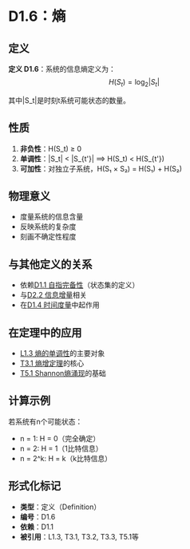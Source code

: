# D1.6：熵

## 定义

**定义 D1.6**：系统的信息熵定义为：
$$H(S_t) = \log_2 |S_t|$$

其中|S_t|是时刻t系统可能状态的数量。

## 性质

1. **非负性**：H(S_t) ≥ 0
2. **单调性**：|S_t| < |S_{t'}| ⟹ H(S_t) < H(S_{t'})
3. **可加性**：对独立子系统，H(S₁ × S₂) = H(S₁) + H(S₂)

## 物理意义

- 度量系统的信息含量
- 反映系统的复杂度
- 刻画不确定性程度

## 与其他定义的关系

- 依赖[D1.1 自指完备性](D1-1-self-referential-completeness.md)（状态集的定义）
- 与[D2.2 信息增量](D2-2-information-increment.md)相关
- 在[D1.4 时间度量](D1-4-time-metric.md)中起作用

## 在定理中的应用

- [L1.3 熵的单调性](L1-3-entropy-monotonicity.md)的主要对象
- [T3.1 熵增定理](T3-1-entropy-increase.md)的核心
- [T5.1 Shannon熵涌现](T5-1-shannon-entropy-emergence.md)的基础

## 计算示例

若系统有n个可能状态：
- n = 1: H = 0（完全确定）
- n = 2: H = 1（1比特信息）
- n = 2^k: H = k（k比特信息）

## 形式化标记

- **类型**：定义（Definition）
- **编号**：D1.6
- **依赖**：D1.1
- **被引用**：L1.3, T3.1, T3.2, T3.3, T5.1等